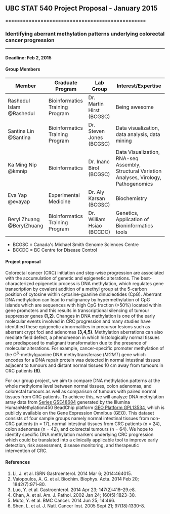 ## UBC STAT 540 Project Proposal - January 2015
================================================
### Identifying aberrant methylation patterns underlying colorectal cancer progression
----------------
#### Deadline: Feb 2, 2015

#### Group Members

Member	| Graduate Program |	Lab Group | Interest/Expertise |
------------- | -------------|------------- |------------- |
Rashedul Islam @Rashedul	|Bioinformatics Training Program| Dr. Martin Hirst (BCGSC) | Being awesome |
Santina Lin @Santina  |Bioinformatics Training Program| Dr. Steven Jones (BCGSC) | Data visualization, data analysis, data mining  |	
Ka Ming Nip @kmnip	|Bioinformatics| Dr. Inanc Birol (BCGSC) | Data Visualization, RNA-seq Assembly, Structural Variation Analyses, Virology, Pathogenomics|		+Ka Ming Nip	|Bioinformatics Training Program| Awesome lab | Being awesome |
Eva Yap	@evayap|Experimental Medicine|	Dr. Aly Karsan (BCGSC) | Biochemistry |		+Eva Yap	|Experimental Medicine|	Karsan Lab | Biochemistry |
Beryl Zhuang @BerylZhuang	|Bioinformatics Training Program| Dr. William Hsiao (BCCDC) | Genetics, Application of Bioninformatics tools |	
- BCGSC = Canada's Michael Smith Genome Sciences Centre		
- BCCDC = BC Centre for Disease Control


#### Project proposal
Colorectal cancer (CRC) initiation and step-wise progression are associated with the accumulation of genetic and epigenetic alterations. The best-characterized epigenetic process is DNA methylation, which regulates gene transcription by covalent addition of a methyl group at the 5-carbon position of cytosine within cytosine-guanine dinucleotides (CpG). Aberrant DNA methylation can lead to malignancy by hypermethylation of CpG islands which are sequences with high CpG fraction (>50%) located within gene promoters and this results in transcriptional silencing of tumour suppressor genes **(1,2)**. Changes in DNA methylation is one of the early molecular events involved in CRC progression and many studies have identified these epigenetic abnormalities in precursor lesions such as aberrant crypt foci and adenomas **(3,4,5)**. Methylation aberrations can also mediate field defect, a phenomenon in which histologically normal tissues are predisposed to malignant transformation due to the presence of molecular alterations. For example, cancer-specific promoter methylation of the O<sup>6</sup>-methylguanine DNA methyltransferase (*MGMT*) gene which encodes for a DNA repair protein was detected in normal intestinal tissues adjacent to tumours and distant normal tissues 10 cm away from tumours in CRC patients **(6)**. 

For our group project, we aim to compare DNA methylation patterns at the whole methylome level between normal tissues, colon adenomas, and colorectal tumours as well as comparison of tumours with paired normal tissues from CRC patients. To achieve this, we will analyze DNA methylation array data from [Series GSE48684](http://www.ncbi.nlm.nih.gov/geo/query/acc.cgi?acc=GSE48684) generated by the Illumina HumanMethylation450 BeadChip platform [GEO Platform GPL13534](http://www.ncbi.nlm.nih.gov/geo/query/acc.cgi?acc=GPL13534 "Platform GPL13534"), which is publicly available on the Gene Expression Omnibus (GEO). This dataset consists of four sample groups namely normal intestinal tissues from non-CRC patients (n = 17), normal intestinal tissues from CRC patients (n = 24), colon adenomas (n = 42), and colorectal tumours (n = 64). We hope to identify specific DNA methylation markers underlying CRC progression which could be translated into a clinically applicable tool to improve early detection, risk assessment, disease monitoring, and therapeutic intervention of CRC.

#### References
1. Li, J. et al. ISRN Gastroenterol. 2014 Mar 6; 2014:464015.
2. Vaiopoulos, A. G. et al. Biochim. Biophys. Acta. 2014 Feb 20; 1842(7):971–80.
3. Luo, Y. et al. Gastroenterol. 2014 Apr 23; 147(2):418–29.e8.
4. Chan, A. et al. Am. J. Pathol. 2002 Jan 24; 160(5):1823–30.
5. Muto, Y. et al. BMC Cancer. 2014 Jun 25; 14:466.
6. Shen, L. et al. J. Natl. Cancer Inst. 2005 Sept 21; 97(18):1330–8.
